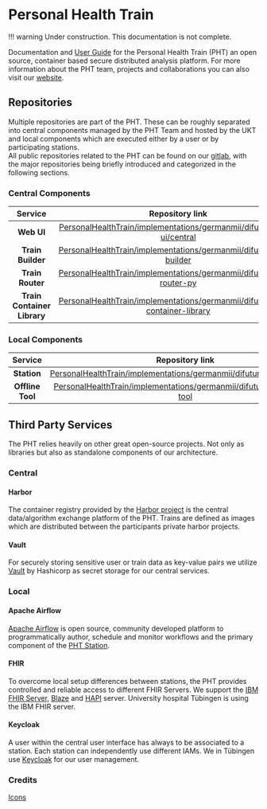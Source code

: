 # Personal Health Train
!!! warning
    Under construction. This documentation is not complete.

Documentation and [User Guide](user_interface.md) for the Personal Health Train (PHT) an open source, container based secure distributed analysis platform.
For more information about the PHT team, projects and collaborations you can also visit our [website](https://personalhealthtrain.de/).

## Repositories
Multiple repositories are part of the PHT. These can be roughly separated into central components managed by the PHT Team
and hosted by the UKT and local components which are executed either by a user or by participating stations.  
All public repositories related to the PHT can be found on our [gitlab](https://gitlab.com/PersonalHealthTrain/implementations/germanmii/difuture),
with the major repositories being briefly introduced and categorized in the following sections.


### Central Components
| Service        | Repository link |
|:-------------:|:-------------:|
| **Web UI**      | [PersonalHealthTrain/implementations/germanmii/difuture/web-ui/central](https://gitlab.com/PersonalHealthTrain/implementations/germanmii/difuture/web-ui/central) |
| **Train Builder**      | [PersonalHealthTrain/implementations/germanmii/difuture/train-builder](https://gitlab.com/PersonalHealthTrain/implementations/germanmii/difuture/train-builder)      |
| **Train Router** | [PersonalHealthTrain/implementations/germanmii/difuture/train-router-py](https://gitlab.com/PersonalHealthTrain/implementations/germanmii/difuture/train-router-py)      |
| **Train Container Library**|  [PersonalHealthTrain/implementations/germanmii/difuture/train-container-library](https://gitlab.com/PersonalHealthTrain/implementations/germanmii/difuture/train-container-library)|


### Local Components
| Service        | Repository link |
|:-------------:|:-------------:|
|**Station** | [PersonalHealthTrain/implementations/germanmii/difuture/station/station](https://gitlab.com/PersonalHealthTrain/implementations/germanmii/difuture/station/station)|
|**Offline Tool** | [PersonalHealthTrain/implementations/germanmii/difuture/pht-offline-tool](https://gitlab.com/PersonalHealthTrain/implementations/germanmii/difuture/pht-offline-tool)|


## Third Party Services
The PHT relies heavily on other great open-source projects. Not only as libraries but also as standalone components of
our architecture.

### Central
#### Harbor
The container registry provided by the [Harbor project](https://goharbor.io/) is the central data/algorithm exchange 
platform of the PHT. Trains are defined as images which are distributed between the participants private harbor projects.

#### Vault
For securely storing sensitive user or train data as key-value pairs we utilize [Vault](https://www.vaultproject.io/)
by Hashicorp as secret storage for our central services.

### Local
#### Apache Airflow
[Apache Airflow](https://airflow.apache.org/) is open source, community developed platform to programmatically author,
schedule and monitor workflows and the primary component of the [PHT Station](station.md).

#### FHIR
To overcome local setup differences between stations, the PHT provides controlled and reliable access to different FHIR Servers.
We support the  [IBM FHIR Server](https://hub.docker.com/r/ibmcom/ibm-fhir-server), [Blaze](https://github.com/samply/blaze)
and [HAPI](https://hapifhir.io) server. University hospital Tübingen is using the IBM FHIR server.

#### Keycloak
A user within the central user interface has always to be associated to a station. Each station can independently use different IAMs.
We in Tübingen use [Keycloak](https://hub.docker.com/r/jboss/keycloak/) for our user management.


### Credits
[Icons](https://www.flaticon.com/)


